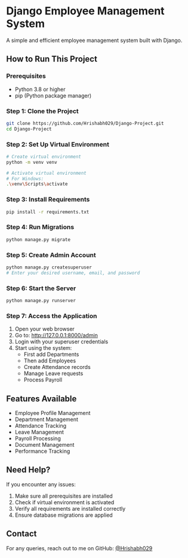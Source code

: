 # Django Employee Management System

A simple and efficient employee management system built with Django.

## How to Run This Project

### Prerequisites
- Python 3.8 or higher
- pip (Python package manager)

### Step 1: Clone the Project
```bash
git clone https://github.com/Hrishabh029/Django-Project.git
cd Django-Project
```

### Step 2: Set Up Virtual Environment
```bash
# Create virtual environment
python -m venv venv

# Activate virtual environment
# For Windows:
.\venv\Scripts\activate
```

### Step 3: Install Requirements
```bash
pip install -r requirements.txt
```

### Step 4: Run Migrations
```bash
python manage.py migrate
```

### Step 5: Create Admin Account
```bash
python manage.py createsuperuser
# Enter your desired username, email, and password
```

### Step 6: Start the Server
```bash
python manage.py runserver
```

### Step 7: Access the Application
1. Open your web browser
2. Go to: http://127.0.0.1:8000/admin
3. Login with your superuser credentials
4. Start using the system:
   - First add Departments
   - Then add Employees
   - Create Attendance records
   - Manage Leave requests
   - Process Payroll

## Features Available
- Employee Profile Management
- Department Management
- Attendance Tracking
- Leave Management
- Payroll Processing
- Document Management
- Performance Tracking

## Need Help?
If you encounter any issues:
1. Make sure all prerequisites are installed
2. Check if virtual environment is activated
3. Verify all requirements are installed correctly
4. Ensure database migrations are applied

## Contact
For any queries, reach out to me on GitHub: [@Hrishabh029](https://github.com/Hrishabh029)
